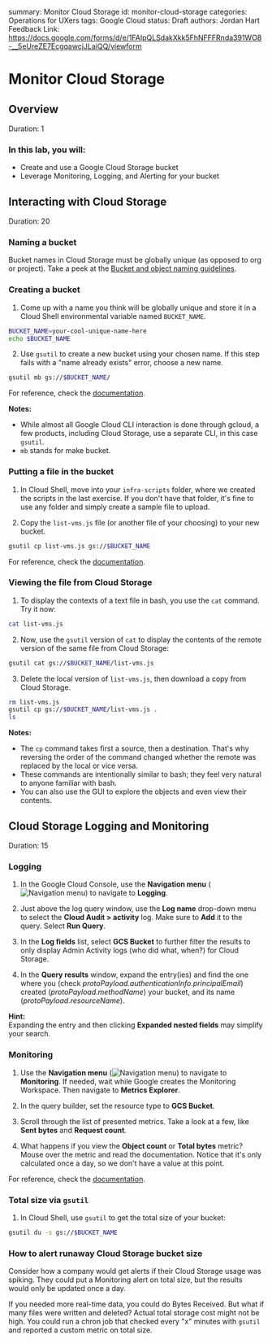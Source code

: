 summary: Monitor Cloud Storage
id: monitor-cloud-storage
categories: Operations for UXers
tags: Google Cloud
status: Draft
authors: Jordan Hart
Feedback Link: https://docs.google.com/forms/d/e/1FAIpQLSdakXkk5FhNFFFRnda391WO8-__5eUreZE7EcgqawcjJLaiQQ/viewform

# Monitor Cloud Storage
<!-- ------------------------ -->
## Overview
Duration: 1

### In this lab, you will:

- Create and use a Google Cloud Storage bucket
- Leverage Monitoring, Logging, and Alerting for your bucket

<!-- ------------------------ -->
## Interacting with Cloud Storage
Duration: 20

### Naming a bucket

Bucket names in Cloud Storage must be globally unique (as opposed to org or project). Take a peek at the [Bucket and object naming guidelines](https://cloud.google.com/storage/docs/naming).

### Creating a bucket

1. Come up with a name you think will be globally unique and store it in a Cloud Shell environmental variable named `BUCKET_NAME`.

``` bash
BUCKET_NAME=your-cool-unique-name-here
echo $BUCKET_NAME
```

2. Use `gsutil` to create a new bucket using your chosen name. If this step fails with a "name already exists" error, choose a new name.

``` bash
gsutil mb gs://$BUCKET_NAME/
```

For reference, check the [documentation](https://cloud.google.com/storage/docs/creating-buckets#storage-create-bucket-gsutil).

**Notes:**

- While almost all Google Cloud CLI interaction is done through gcloud, a few products, including Cloud Storage, use a separate CLI, in this case `gsutil`.
- `mb` stands for make bucket.

### Putting a file in the bucket

1. In Cloud Shell, move into your `infra-scripts` folder, where we created the scripts in the last exercise. If you don't have that folder, it's fine to use any folder and simply create a sample file to upload.

2. Copy the `list-vms.js` file (or another file of your choosing) to your new bucket.

``` bash
gsutil cp list-vms.js gs://$BUCKET_NAME
```

For reference, check the [documentation](https://cloud.google.com/storage/docs/gsutil/commands/cp).

### Viewing the file from Cloud Storage

1. To display the contexts of a text file in bash, you use the `cat` command. Try it now:

``` bash
cat list-vms.js
```

2. Now, use the `gsutil` version of `cat` to display the contents of the remote version of the same file from Cloud Storage:

``` bash
gsutil cat gs://$BUCKET_NAME/list-vms.js
```

3. Delete the local version of `list-vms.js`, then download a copy from Cloud Storage.

``` bash
rm list-vms.js
gsutil cp gs://$BUCKET_NAME/list-vms.js .
ls
```

**Notes:**

- The `cp` command takes first a source, then a destination. That's why reversing the order of the command changed whether the remote was replaced by the local or vice versa.
- These commands are intentionally similar to bash; they feel very natural to anyone familiar with bash.
- You can also use the GUI to explore the objects and even view their contents.

## Cloud Storage Logging and Monitoring
Duration: 15

### Logging

1. In the Google Cloud Console, use the **Navigation menu** (![Navigation menu](https://storage.googleapis.com/cloud-training/images/menu.png "Navigation menu")) to navigate to **Logging**.

2. Just above the log query window, use the **Log name** drop-down menu to select the **Cloud Audit > activity** log. Make sure to **Add** it to the query. Select **Run Query**.

3. In the **Log fields** list, select **GCS Bucket** to further filter the results to only display Admin Activity logs (who did what, when?) for Cloud Storage.

4. In the **Query results** window, expand the entry(ies) and find the one where you (check *protoPayload.authenticationInfo.principalEmail*) created (*protoPayload.methodName*) your bucket, and its name (*protoPayload.resourceName*).

**Hint:**<br>
Expanding the entry and then clicking **Expanded nested fields** may simplify your search.

### Monitoring

1. Use the **Navigation menu** (![Navigation menu](https://storage.googleapis.com/cloud-training/images/menu.png "Navigation menu")) to navigate to **Monitoring**. If needed, wait while Google creates the Monitoring Workspace. Then navigate to **Metrics Explorer**.

2. In the query builder, set the resource type to **GCS Bucket**.

3. Scroll through the list of presented metrics. Take a look at a few, like **Sent bytes** and **Request count**.

4. What happens if you view the **Object count** or **Total bytes** metric? Mouse over the metric and read the documentation. Notice that it's only calculated once a day, so we don't have a value at this point.

For reference, check the [documentation](https://cloud.google.com/storage/docs/getting-bucket-information).

### Total size via `gsutil`

1. In Cloud Shell, use `gsutil` to get the total size of your bucket:

``` bash
gsutil du -s gs://$BUCKET_NAME
```

### How to alert runaway Cloud Storage bucket size
Consider how a company would get alerts if their Cloud Storage usage was spiking. They could put a Monitoring alert on total size, but the results would only be updated once a day.

If you needed more real-time data, you could do Bytes Received. But what if many files were written and deleted? Actual total storage cost might not be high. You could run a chron job that checked every "x" minutes with `gsutil` and reported a custom metric on total size.

